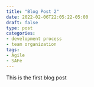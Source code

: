```yaml
---
title: "Blog Post 2"
date: 2022-02-06T22:05:22-05:00
draft: false
type: post
categories:
- development process
- team organization
tags:
- Agile
- SAFe
---
```


This is the first blog post